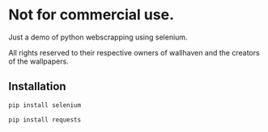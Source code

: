 # Not for commercial use.

Just a demo of python webscrapping using selenium.

All rights reserved to their respective owners of wallhaven and the creators of the wallpapers.

## Installation

```python
pip install selenium

pip install requests
```
